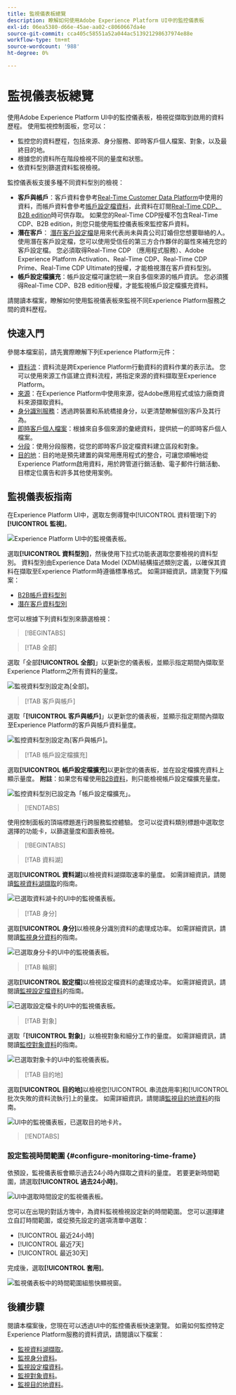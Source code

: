 ```yaml
---
title: 監視儀表板總覽
description: 瞭解如何使用Adobe Experience Platform UI中的監控儀表板
exl-id: 06ea5380-d66e-45ae-aa02-c8060667da4e
source-git-commit: cca405c58551a52a044ac513921298637974e88e
workflow-type: tm+mt
source-wordcount: '988'
ht-degree: 0%

---
```


# 監視儀表板總覽

使用Adobe Experience Platform UI中的監控儀表板，檢視從擷取到啟用的資料歷程。 使用監視控制面板，您可以：

* 監控您的資料歷程，包括來源、身分服務、即時客戶個人檔案、對象，以及最終目的地。
* 根據您的資料所在階段檢視不同的量度和狀態。
* 依資料型別篩選資料監視檢視。

監控儀表板支援多種不同資料型別的檢視：

* **客戶與帳戶**：客戶資料會參考[Real-Time Customer Data Platform](../../rtcdp/home.md)中使用的資料，而帳戶資料會參考[帳戶設定檔資料](../../rtcdp/accounts/account-profile-overview.md)，此資料在訂閱[Real-Time CDP、B2B edition](../../rtcdp/b2b-overview.md)時可供存取。 如果您的Real-Time CDP授權不包含Real-Time CDP、B2B edition，則您只能使用監控儀表板來監控客戶資料。
* **潛在客戶**： [潛在客戶設定檔](../../profile/ui/prospect-profile.md)是用來代表尚未與貴公司訂婚但您想要聯絡的人。 使用潛在客戶設定檔，您可以使用受信任的第三方合作夥伴的屬性來補充您的客戶設定檔。 您必須取得Real-Time CDP （應用程式服務）、Adobe Experience Platform Activation、Real-Time CDP、Real-Time CDP Prime、Real-Time CDP Ultimate的授權，才能檢視潛在客戶資料型別。
* **帳戶設定檔擴充**：帳戶設定檔可讓您統一來自多個來源的帳戶資訊。 您必須獲得Real-Time CDP、B2B edition授權，才能監視帳戶設定檔擴充資料。

請閱讀本檔案，瞭解如何使用監視儀表板來監視不同Experience Platform服務之間的資料歷程。

## 快速入門

參閱本檔案前，請先實際瞭解下列Experience Platform元件：

* [資料流](../home.md)：資料流是跨Experience Platform行動資料的資料作業的表示法。 您可以使用來源工作區建立資料流程，將指定來源的資料擷取至Experience Platform。
* [來源](../../sources/home.md)：在Experience Platform中使用來源，從Adobe應用程式或協力廠商資料來源擷取資料。
* [身分識別服務](../../identity-service/home.md)：透過跨裝置和系統橋接身分，以更清楚瞭解個別客戶及其行為。
* [即時客戶個人檔案](../../profile/home.md)：根據來自多個來源的彙總資料，提供統一的即時客戶個人檔案。
* [分段](../../segmentation/home.md)：使用分段服務，從您的即時客戶設定檔資料建立區段和對象。
* [目的地](../../destinations/home.md)：目的地是預先建置的與常用應用程式的整合，可讓您順暢地從Experience Platform啟用資料，用於跨管道行銷活動、電子郵件行銷活動、目標定位廣告和許多其他使用案例。

## 監視儀表板指南

在Experience Platform UI中，選取左側導覽中[!UICONTROL 資料管理]下的&#x200B;**[!UICONTROL 監視]**。

![Experience Platform UI中的監視儀表板。](../assets/ui/monitor-overview/monitoring.png)

選取&#x200B;**[!UICONTROL 資料型別]**，然後使用下拉式功能表選取您要檢視的資料型別。 資料型別由Experience Data Model (XDM)結構描述類別定義，以確保其資料在擷取至Experience Platform時遵循標準格式。 如需詳細資訊，請瀏覽下列檔案：

* [B2B帳戶資料型別](../../rtcdp/b2b-tutorial.md)
* [潛在客戶資料型別](../../rtcdp/partner-data/prospecting.md)

您可以根據下列資料型別來篩選檢視：

>[!BEGINTABS]

>[!TAB 全部]

選取「全部&#x200B;**[!UICONTROL 全部]**」以更新您的儀表板，並顯示指定期間內擷取至Experience Platform之所有資料的量度。

![監視資料型別設定為[全部]。](../assets/ui/monitor-overview/all.png)

>[!TAB 客戶與帳戶]

選取「**[!UICONTROL 客戶與帳戶]**」以更新您的儀表板，並顯示指定期間內擷取至Experience Platform的客戶與帳戶資料量度。

![監控資料型別設定為[客戶與帳戶]。](../assets/ui/monitor-overview/customer-account.png)

>[!TAB 帳戶設定檔擴充]

選取&#x200B;**[!UICONTROL 帳戶設定檔擴充]**&#x200B;以更新您的儀表板，並在設定檔擴充資料上顯示量度。 **附註**：如果您有權使用[B2B資料](../../rtcdp/b2b-tutorial.md)，則只能檢視帳戶設定檔擴充量度。

![監控資料型別已設定為「帳戶設定檔擴充」。](../assets/ui/monitor-overview/account-profile-enrichment.png)

>[!ENDTABS]

使用控制面板的頂端標題進行跨服務監控體驗。 您可以從資料類別標題中選取您選擇的功能卡，以篩選量度和圖表檢視。

>[!BEGINTABS]

>[!TAB 資料湖]

選取&#x200B;**[!UICONTROL 資料湖]**&#x200B;以檢視資料湖擷取速率的量度。 如需詳細資訊，請閱讀[監視資料湖擷取](monitor-sources.md)的指南。

![已選取資料湖卡的UI中的監視儀表板。](../assets/ui/monitor-overview/data-lake.png)

>[!TAB 身分]

選取&#x200B;**[!UICONTROL 身分]**&#x200B;以檢視身分識別資料的處理成功率。 如需詳細資訊，請閱讀[監視身分資料](monitor-identities.md)的指南。

![已選取身分卡的UI中的監視儀表板。](../assets/ui/monitor-overview/identities.png)

>[!TAB 輪廓]

選取&#x200B;**[!UICONTROL 設定檔]**&#x200B;以檢視設定檔資料的處理成功率。 如需詳細資訊，請閱讀[監視設定檔資料](monitor-profiles.md)的指南。

![已選取設定檔卡的UI中的監視儀表板。](../assets/ui/monitor-overview/profiles.png)

>[!TAB 對象]

選取「**[!UICONTROL 對象]**」以檢視對象和細分工作的量度。 如需詳細資訊，請閱讀[監控對象資料](monitor-audiences.md)的指南。

![已選取對象卡的Ui中的監視儀表板。](../assets/ui/monitor-overview/audiences.png)

>[!TAB 目的地]

選取&#x200B;**[!UICONTROL 目的地]**&#x200B;以檢視您[!UICONTROL 串流啟用率]和[!UICONTROL 批次失敗的資料流執行]上的量度。 如需詳細資訊，請閱讀[監視目的地資料](monitor-destinations.md)的指南。

![UI中的監視儀表板，已選取目的地卡片。](../assets/ui/monitor-overview/destinations.png)

>[!ENDTABS]

### 設定監視時間範圍 {#configure-monitoring-time-frame}

依預設，監視儀表板會顯示過去24小時內擷取之資料的量度。 若要更新時間範圍，請選取&#x200B;**[!UICONTROL 過去24小時]**。

![UI中選取時間設定的監視儀表板。](../assets/ui/monitor-overview/select-time.png)

您可以在出現的對話方塊中，為資料監視檢視設定新的時間範圍。 您可以選擇建立自訂時間範圍，或從預先設定的選項清單中選取：

* [!UICONTROL 最近24小時]
* [!UICONTROL 最近7天]
* [!UICONTROL 最近30天]

完成後，選取&#x200B;**[!UICONTROL 套用]**。

![監視儀表板中的時間範圍組態快顯視窗。](../assets/ui/monitor-overview/update-time.png)

## 後續步驟

閱讀本檔案後，您現在可以透過UI中的監控儀表板快速瀏覽。 如需如何監控特定Experience Platform服務的資料資訊，請閱讀以下檔案：

* [監視資料湖擷取](monitor-sources.md)。
* [監視身分資料](monitor-identities.md)。
* [監視設定檔資料](monitor-profiles.md)。
* [監視對象資料](monitor-audiences.md)。
* [監視目的地資料](monitor-destinations.md)。

<!-- >[!TAB Prospect]

Select **[!UICONTROL Prospect]** to update your dashboard and display metrics on prospecting data that has been ingested to Experience Platform over the course of a given period. **Note**: You can only view prospect data type activities if you are [entitled to prospect data](../../rtcdp/partner-data/prospecting.md). -->